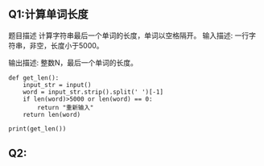 ## Q1:计算单词长度
题目描述
计算字符串最后一个单词的长度，单词以空格隔开。
输入描述:
一行字符串，非空，长度小于5000。

输出描述:
整数N，最后一个单词的长度。

```
def get_len():
    input_str = input()
    word = input_str.strip().split(' ')[-1]
    if len(word)>5000 or len(word) == 0:
        return "重新输入"
    return len(word)

print(get_len())
```

## Q2:

